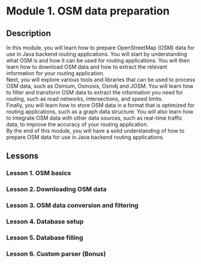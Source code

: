 # Module 1. OSM data preparation
## Description
In this module, you will learn how to prepare OpenStreetMap (OSM) data for use in Java backend routing applications. You will start by understanding what OSM is and how it can be used for routing applications. You will then learn how to download OSM data and how to extract the relevant information for your routing application.<br>
Next, you will explore various tools and libraries that can be used to process OSM data, such as Osmium, Osmosis, Osm4j and JOSM. You will learn how to filter and transform OSM data to extract the information you need for routing, such as road networks, intersections, and speed limits.<br>
Finally, you will learn how to store OSM data in a format that is optimized for routing applications, such as a graph data structure. You will also learn how to integrate OSM data with other data sources, such as real-time traffic data, to improve the accuracy of your routing application.<br>
By the end of this module, you will have a solid understanding of how to prepare OSM data for use in Java backend routing applications.
## Lessons
### Lesson 1. OSM basics
### Lesson 2. Downloading OSM data
### Lesson 3. OSM data conversion and filtering
### Lesson 4. Database setup
### Lesson 5. Database filling
### Lesson 6. Custom parser (Bonus)